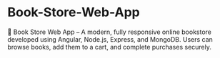 # Book-Store-Web-App
🚀 Book Store Web App – A modern, fully responsive online bookstore developed using Angular, Node.js, Express, and MongoDB. Users can browse books, add them to a cart, and complete purchases securely.

